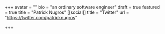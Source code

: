 +++
avatar = ""
bio = "an ordinary software engineer"
draft = true
featured = true
title = "Patrick Nugros"
[[social]]
title = "Twitter"
url = "https://twitter.com/patricknugros"

+++
